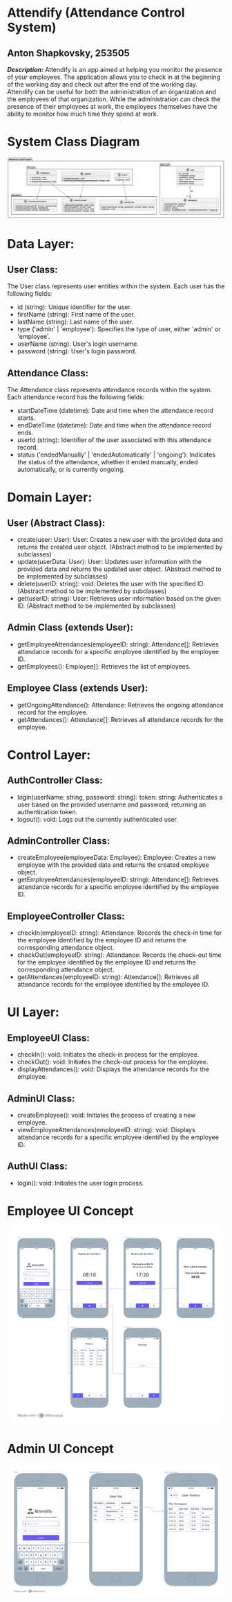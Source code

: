 # Attendify (Attendance Control System)
## Anton Shapkovsky, 253505
***Description:*** Attendify is an app aimed at helping you monitor the presence of your employees. The application allows you to check in at the beginning of the working day and check out after the end of the working day. Attendify can be useful for both the administration of an organization and the employees of that organization. While the administration can check the presence of their employees at work, the employees themselves have the ability to monitor how much time they spend at work.
# System Class Diagram
![diagram](/assets/system_diagram.png)
# Data Layer:
## User Class:
The User class represents user entities within the system. Each user has the following fields:

- id (string): Unique identifier for the user.
- firstName (string): First name of the user.
- lastName (string): Last name of the user.
- type ('admin' | 'employee'): Specifies the type of user, either 'admin' or 'employee'.
- userName (string): User's login username.
- password (string): User's login password.  
## Attendance Class:
The Attendance class represents attendance records within the system. Each attendance record has the following fields:

- startDateTime (datetime): Date and time when the attendance record starts.
- endDateTime (datetime): Date and time when the attendance record ends.
- userId (string): Identifier of the user associated with this attendance record.
- status ('endedManually' | 'endedAutomatically' | 'ongoing'): Indicates the status of the attendance, whether it ended manually, ended automatically, or is currently ongoing.
  
# Domain Layer:

## User (Abstract Class):
 - create(user: User): User: Creates a new user with the provided data and returns the created user object. (Abstract method to be implemented by subclasses)
 - update(userData: User): User: Updates user information with the provided data and returns the updated user object. (Abstract method to be implemented by subclasses)
 - delete(userID: string): void: Deletes the user with the specified ID. (Abstract method to be implemented by subclasses)
 - get(userID: string): User: Retrieves user information based on the given ID. (Abstract method to be implemented by subclasses)
## Admin Class (extends User):
- getEmployeeAttendances(employeeID: string): Attendance[]: Retrieves attendance records for a specific employee identified by the employee ID.
- getEmployees(): Employee[]: Retrieves the list of employees.
## Employee Class (extends User):
- getOngoingAttendance(): Attendance: Retrieves the ongoing attendance record for the employee.
- getAttendances(): Attendance[]: Retrieves all attendance records for the employee.
# Control Layer:

## AuthController Class:
- login(userName: string, password: string): token: string: Authenticates a user based on the provided username and password, returning an authentication token.
- logout(): void: Logs out the currently authenticated user.
## AdminController Class:
- createEmployee(employeeData: Employee): Employee: Creates a new employee with the provided data and returns the created employee object.
- getEmployeeAttendances(employeeID: string): Attendance[]: Retrieves attendance records for a specific employee identified by the employee ID.
## EmployeeController Class:
- checkIn(employeeID: string): Attendance: Records the check-in time for the employee identified by the employee ID and returns the corresponding attendance object.
- checkOut(employeeID: string): Attendance: Records the check-out time for the employee identified by the employee ID and returns the corresponding attendance object.
- getAttendances(employeeID: string): Attendance[]: Retrieves all attendance records for the employee identified by the employee ID.
# UI Layer:

## EmployeeUI Class:
- checkIn(): void: Initiates the check-in process for the employee.
- checkOut(): void: Initiates the check-out process for the employee.
- displayAttendances(): void: Displays the attendance records for the employee.
## AdminUI Class:
- createEmployee(): void: Initiates the process of creating a new employee.
- viewEmployeeAttendances(employeeID: string): void: Displays attendance records for a specific employee identified by the employee ID.
## AuthUI Class:
- login(): void: Initiates the user login process.

# Employee UI Concept
![concept](/assets/design_concept.png)
# Admin UI Concept
![admin_concept](/assets/admin_concept.png)
